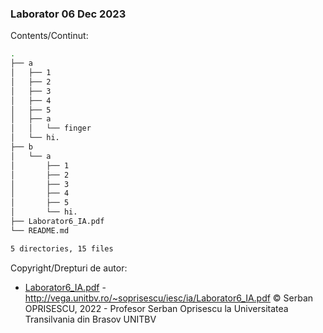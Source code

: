 ### Laborator 06 Dec 2023

Contents/Continut: 

```sh
.
├── a
│   ├── 1
│   ├── 2
│   ├── 3
│   ├── 4
│   ├── 5
│   ├── a
│   │   └── finger
│   └── hi.
├── b
│   └── a
│       ├── 1
│       ├── 2
│       ├── 3
│       ├── 4
│       ├── 5
│       └── hi.
├── Laborator6_IA.pdf
└── README.md

5 directories, 15 files
```

Copyright/Drepturi de autor:

* [Laborator6_IA.pdf](./Laborator6_IA.pdf) - http://vega.unitbv.ro/~soprisescu/iesc/ia/Laborator6_IA.pdf © Serban OPRISESCU, 2022 - Profesor Serban Oprisescu la Universitatea Transilvania din Brasov UNITBV
